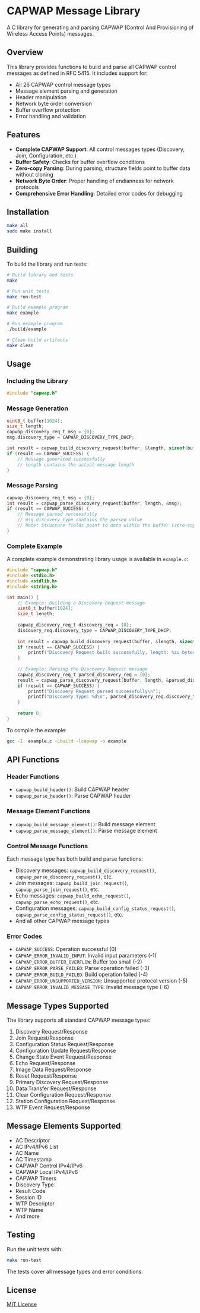 # CAPWAP Message Library

A C library for generating and parsing CAPWAP (Control And Provisioning of Wireless Access Points) messages.

## Overview

This library provides functions to build and parse all CAPWAP control messages as defined in RFC 5415. It includes support for:

- All 26 CAPWAP control message types
- Message element parsing and generation
- Header manipulation
- Network byte order conversion
- Buffer overflow protection 
- Error handling and validation

## Features

- **Complete CAPWAP Support**: All control messages types (Discovery, Join, Configuration, etc.)
- **Buffer Safety**: Checks for buffer overflow conditions
- **Zero-copy Parsing**: During parsing, structure fields point to buffer data without cloning
- **Network Byte Order**: Proper handling of endianness for network protocols
- **Comprehensive Error Handling**: Detailed error codes for debugging

## Installation

```bash
make all
sudo make install
```

## Building

To build the library and run tests:

```bash
# Build library and tests
make

# Run unit tests
make run-test

# Build example program
make example

# Run example program
./build/example

# Clean build artifacts
make clean
```

## Usage

### Including the Library

```c
#include "capwap.h"
```

### Message Generation

```c
uint8_t buffer[1024];
size_t length;
capwap_discovery_req_t msg = {0};
msg.discovery_type = CAPWAP_DISCOVERY_TYPE_DHCP;

int result = capwap_build_discovery_request(buffer, &length, sizeof(buffer), &msg);
if (result == CAPWAP_SUCCESS) {
    // Message generated successfully
    // length contains the actual message length
}
```

### Message Parsing

```c
capwap_discovery_req_t msg = {0};
int result = capwap_parse_discovery_request(buffer, length, &msg);
if (result == CAPWAP_SUCCESS) {
    // Message parsed successfully
    // msg.discovery_type contains the parsed value
    // Note: Structure fields point to data within the buffer (zero-copy)
}
```

### Complete Example

A complete example demonstrating library usage is available in `example.c`:

```c
#include "capwap.h"
#include <stdio.h>
#include <stdlib.h>
#include <string.h>

int main() {
    // Example: Building a Discovery Request message
    uint8_t buffer[1024];
    size_t length;
    
    capwap_discovery_req_t discovery_req = {0};
    discovery_req.discovery_type = CAPWAP_DISCOVERY_TYPE_DHCP;
    
    int result = capwap_build_discovery_request(buffer, &length, sizeof(buffer), &discovery_req);
    if (result == CAPWAP_SUCCESS) {
        printf("Discovery Request built successfully, length: %zu bytes\n", length);
    }
    
    // Example: Parsing the Discovery Request message
    capwap_discovery_req_t parsed_discovery_req = {0};
    result = capwap_parse_discovery_request(buffer, length, &parsed_discovery_req);
    if (result == CAPWAP_SUCCESS) {
        printf("Discovery Request parsed successfully\n");
        printf("Discovery Type: %d\n", parsed_discovery_req.discovery_type);
    }
    
    return 0;
}
```

To compile the example:
```bash
gcc -I. example.c -Lbuild -lcapwap -o example
```

## API Functions

### Header Functions
- `capwap_build_header()`: Build CAPWAP header
- `capwap_parse_header()`: Parse CAPWAP header

### Message Element Functions
- `capwap_build_message_element()`: Build message element
- `capwap_parse_message_element()`: Parse message element

### Control Message Functions
Each message type has both build and parse functions:

- Discovery messages: `capwap_build_discovery_request()`, `capwap_parse_discovery_request()`, etc.
- Join messages: `capwap_build_join_request()`, `capwap_parse_join_request()`, etc.
- Echo messages: `capwap_build_echo_request()`, `capwap_parse_echo_request()`, etc.
- Configuration messages: `capwap_build_config_status_request()`, `capwap_parse_config_status_request()`, etc.
- And all other CAPWAP message types

### Error Codes

- `CAPWAP_SUCCESS`: Operation successful (0)
- `CAPWAP_ERROR_INVALID_INPUT`: Invalid input parameters (-1)
- `CAPWAP_ERROR_BUFFER_OVERFLOW`: Buffer too small (-2)
- `CAPWAP_ERROR_PARSE_FAILED`: Parse operation failed (-3)
- `CAPWAP_ERROR_BUILD_FAILED`: Build operation failed (-4)
- `CAPWAP_ERROR_UNSUPPORTED_VERSION`: Unsupported protocol version (-5)
- `CAPWAP_ERROR_INVALID_MESSAGE_TYPE`: Invalid message type (-6)

## Message Types Supported

The library supports all standard CAPWAP message types:

1. Discovery Request/Response
2. Join Request/Response
3. Configuration Status Request/Response
4. Configuration Update Request/Response
5. Change State Event Request/Response
6. Echo Request/Response
7. Image Data Request/Response
8. Reset Request/Response
9. Primary Discovery Request/Response
10. Data Transfer Request/Response
11. Clear Configuration Request/Response
12. Station Configuration Request/Response
13. WTP Event Request/Response

## Message Elements Supported

- AC Descriptor
- AC IPv4/IPv6 List
- AC Name
- AC Timestamp
- CAPWAP Control IPv4/IPv6
- CAPWAP Local IPv4/IPv6
- CAPWAP Timers
- Discovery Type
- Result Code
- Session ID
- WTP Descriptor
- WTP Name
- And more

## Testing

Run the unit tests with:

```bash
make run-test
```

The tests cover all message types and error conditions.

## License

[MIT License](LICENSE)